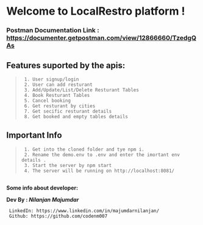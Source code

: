 # Welcome to LocalRestro platform !

### Postman Documentation Link : https://documenter.getpostman.com/view/12866660/TzedgQAs

## Features suported by the apis:

>      1. User signup/login
>      2. User can add resturant 
>      3. Add/Update/List/Delete Resturant Tables
>      4. Book Resturant Tables
>      5. Cancel booking
>      6. Get resturant by cities
>      7. Get secific resturant details
>      8. Get booked and empty tables details

## Important Info

>      1. Get into the cloned folder and tye npm i.
>      2. Rename the demo.env to .env and enter the imortant env details .
>      3. Start the server by npm start
>      4. The server will be running on http://localhost:8081/

##

**Some info about developer:**

**Dev By :  *Nilanjan Majumdar***

     LinkedIn: https://www.linkedin.com/in/majumdarnilanjan/
     Github: https://github.com/codenm007

